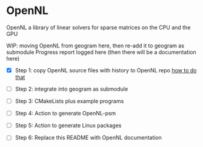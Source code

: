 # OpenNL
OpenNL a library of linear solvers for sparse matrices on the CPU and the GPU

WIP: moving OpenNL from geogram here, then re-add it to geogram as submodule
Progress report logged here (then there will be a documentation here)
- [x] Step 1: copy OpenNL source files with history to OpenNL repo [how to do that](https://blog.billyc.io/how-to-copy-one-or-more-files-from-one-git-repo-to-another-and-keep-the-git-history/)
- [ ] Step 2: integrate into geogram as submodule
- [ ] Step 3: CMakeLists plus example programs
- [ ] Step 4: Action to generate OpenNL-psm
- [ ] Step 5: Action to generate Linux packages
- [ ] Step 6: Replace this README with OpenNL documentation

